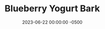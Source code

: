 ---
layout: post
title:  "Blueberry Yogurt Bark"
date:   2023-06-22 00:00:00 -0500
categories: 
- Recipes
- Finger Foods
permalink: /recipes/yogurt-bark
image: /assets/Food/Finger Food/Yogurt Bark/bark-cover.jpg
ing: bark-ing
facts: bark-facts
Prep: 15
Rest: 
Cook: 
Source1: https://hannahmageerd.com/peanut-butter-chocolate-greek-yogurt-bark/
Source2: 
whisk: https://s.samsungfood.com/LK5GU
tags: 
- peanut butter
- honey
- pb2
- berries
- berry
- freezer
- banana
- chocolate
- chip
Description: Yogurt bark is a very simple snack you can keep in your freezer indefinitely and eat at any point. It's highly customizable too, just mix in different ingredients until you like the taste, and top with whatever you have on hand.
Instructions: 
- Line a cookie sheet with parchment paper<br><br>

- Mix yogurt, peanut butter, and honey in a medium bowl<br><br>

- Spread mixture onto a cookie sheet and top with blueberries.<br><br>

- Freeze until firm, at least an hour.  Slice<br><br>
- <center><img src="/assets/Food/Finger Food/Yogurt Bark/bark-4.jpg" alt="" class="instruction-image"></center><br>
---